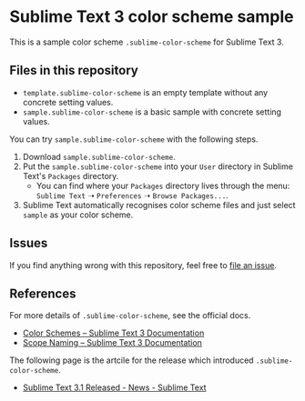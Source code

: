 # Sublime Text 3 color scheme sample

This is a sample color scheme `.sublime-color-scheme` for Sublime Text 3. 


## Files in this repository

- `template.sublime-color-scheme` is an empty template without any concrete setting values.
- `sample.sublime-color-scheme` is a basic sample with concrete setting values.

You can try `sample.sublime-color-scheme` with the following steps.

1. Download `sample.sublime-color-scheme`.
2. Put the `sample.sublime-color-scheme` into your `User` directory in Sublime Text's `Packages` directory.
    - You can find where your `Packages` directory lives through the menu: `Sublime Text` &#10141; `Preferences` &#10141; `Browse Packages...`.
3. Sublime Text automatically recognises color scheme files and just select `sample` as your color scheme.


## Issues

If you find anything wrong with this repository, feel free to [file an issue](https://github.com/gh640/sublimetext-3-color-scheme/issues).


## References

For more details of `.sublime-color-scheme`, see the official docs.

- [Color Schemes – Sublime Text 3 Documentation](http://www.sublimetext.com/docs/3/color_schemes.html)
- [Scope Naming – Sublime Text 3 Documentation](http://www.sublimetext.com/docs/3/scope_naming.html)

The following page is the artcile for the release which introduced `.sublime-color-scheme`.

- [Sublime Text 3.1 Released - News - Sublime Text](http://www.sublimetext.com/blog/articles/sublime-text-3-point-1)
